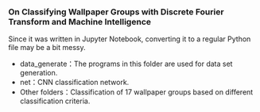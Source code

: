 ### On Classifying Wallpaper Groups with Discrete Fourier Transform and Machine Intelligence

Since it was written in Jupyter Notebook, converting it to a regular Python file may be a bit messy.

+ data_generate：The programs in this folder are used for data set generation.
+ net：CNN classification network.
+ Other folders：Classification of 17 wallpaper groups based on different classification criteria.